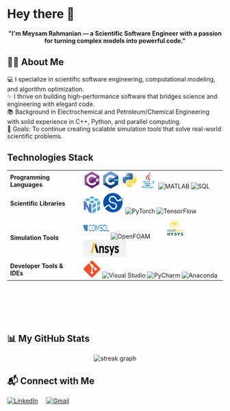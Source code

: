 <h1 align="left">Hey there 👋</h1>
<h4 align="center">"I'm Meysam Rahmanian — a Scientific Software Engineer with a passion for turning complex models into powerful code."</h4>

###

<h2 align="left">🧑‍💻 About Me</h2>
<p align="left">
💻 I specialize in scientific software engineering, computational modeling, and algorithm optimization.<br>
✨ I thrive on building high-performance software that bridges science and engineering with elegant code.<br>
📚 Background in Electrochemical and Petroleum/Chemical Engineering with solid experience in C++, Python, and parallel computing.<br>
🎯 Goals: To continue creating scalable simulation tools that solve real-world scientific problems.
</p>

###

<h2 align="left"> Technologies Stack</h2>

<table>
  <tr>
    <td><strong>Programming Languages</strong></td>
    <td>
      <img src="https://raw.githubusercontent.com/devicons/devicon/master/icons/csharp/csharp-original.svg" alt="C#" width="40" height="40"/>
      <img src="https://raw.githubusercontent.com/devicons/devicon/master/icons/cplusplus/cplusplus-original.svg" alt="C++" width="40" height="40"/>
      <img src="https://raw.githubusercontent.com/devicons/devicon/master/icons/python/python-original.svg" alt="Python" width="40" height="40"/>
      <img src="https://raw.githubusercontent.com/devicons/devicon/master/icons/java/java-original.svg" alt="Java" width="40" height="40"/>
      <img src="https://upload.wikimedia.org/wikipedia/commons/2/21/Matlab_Logo.png" alt="MATLAB" width="40" height="40"/>
      <img src="https://cdn-icons-png.freepik.com/256/4248/4248443.png" alt="SQL" width="40" height="40"/>
    </td>
  </tr>

  <tr>
    <td><strong>Scientific Libraries</strong></td>
    <td>
      <img src="https://raw.githubusercontent.com/devicons/devicon/master/icons/numpy/numpy-original.svg" alt="NumPy" width="40" height="40"/>
      <img src="https://raw.githubusercontent.com/scipy/scipy/main/doc/source/_static/logo.svg" alt="SciPy" width="50" height="50"/>
      <img src="https://www.vectorlogo.zone/logos/pytorch/pytorch-icon.svg" alt="PyTorch" width="40" height="40"/>
      <img src="https://www.vectorlogo.zone/logos/tensorflow/tensorflow-icon.svg" alt="TensorFlow" width="40" height="40"/>
    </td>
  </tr>

  <tr>
    <td><strong>Simulation Tools</strong></td>
    <td>
      <img src="assets/comsol-logo.png" alt="COMSOL" width="60" height="50"  />
      <img src="https://avatars.githubusercontent.com/u/342353?s=200&v=4" alt="OpenFOAM" width="40" height="40"  />
      <img src="assets/aspen-logo.png" alt="Aspen HYSYS" width="110" height="50"  />
      <img src="assets/ansys-logo.png" alt="ANSYS" width="100" height="40"  />
    </td>
  </tr>

  <tr>
    <td><strong>Developer Tools & IDEs</strong></td>
    <td>
      <img src="https://raw.githubusercontent.com/devicons/devicon/master/icons/git/git-original.svg" alt="Git" width="40" height="40"/>
      <img src="https://img.icons8.com/color/48/000000/visual-studio--v1.png" alt="Visual Studio" width="40" height="40"/>
      <img src="https://img.icons8.com/color/48/000000/pycharm.png" alt="PyCharm" width="40" height="40"/>
      <img src="https://img.icons8.com/fluency/48/000000/anaconda.png" alt="Anaconda" width="40" height="40"/>
    </td>
  </tr>
</table>

###

<br><br><br><br>

<h2 align="left">📊 My GitHub Stats</h2>
<div align="center">
  <img src="https://streak-stats.demolab.com?user=your-github-username&locale=en&mode=daily&theme=dark&hide_border=false&border_radius=5&order=3" height="220" alt="streak graph" />
</div>

###

<h2 align="left">📬 Connect with Me</h2>
<p align="left">
  <a href="https://www.linkedin.com/in/meysam-rahmanian/" target="_blank"><img src="https://raw.githubusercontent.com/rahuldkjain/github-profile-readme-generator/master/src/images/icons/Social/linked-in-alt.svg" alt="LinkedIn" height="30" width="30"/></a>
  &nbsp;&nbsp;&nbsp;
  <a href="mailto:rahmanian.s.meysam@gmail.com" target="_blank"><img src="https://img.icons8.com/color/452/gmail.png" alt="Gmail" height="30" width="30"/></a>
</p>
